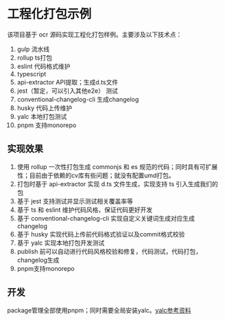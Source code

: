 # 工程化打包示例

该项目基于 ocr 源码实现工程化打包样例。主要涉及以下技术点：
1. gulp 流水线
2. rollup ts打包
3. eslint 代码格式维护
4. typescript
5. api-extractor API提取；生成d.ts文件
6. jest（暂定，可以引入其他e2e） 测试
7. conventional-changelog-cli 生成changelog
8. husky 代码上传维护
9. yalc 本地打包测试
10. pnpm 支持monorepo

## 实现效果

1. 使用 rollup 一次性打包生成 commonjs 和 es 规范的代码；同时具有可扩展性；目前由于依赖的cv库有些问题；就没有配置umd打包。
2. 打包时基于 api-extractor 实现 d.ts 文件生成，实现支持 ts 引入生成我们的包
3. 基于 jest 支持测试并显示测试相关覆盖率等
4. 基于 ts 和 eslint 维护代码风格，保证代码更好开发
5. 基于 conventional-changelog-cli 实现自定义关键词生成对应生成changelog
6. 基于 husky 实现代码上传前代码格式验证以及commit格式校验
7. 基于 yalc 实现本地打包开发测试
8. publish 前可以自动进行代码风格校验和修复，代码测试，代码打包，changelog生成
9. pnpm支持monorepo

## 开发

package管理全部使用pnpm；同时需要全局安装yalc。[yalc参考资料](https://zhuanlan.zhihu.com/p/469010320)
